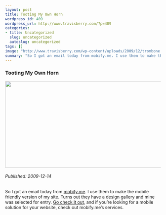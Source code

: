 ```yaml
--- 
layout: post
title: Tooting My Own Horn
wordpress_id: 409
wordpress_url: http://www.travisberry.com/?p=409
categories: 
- title: Uncategorized
  slug: uncategorized
  autoslug: uncategorized
tags: []
image: "http://www.travisberry.com/wp-content/uploads/2009/12/trombone.jpg"
summary: "So I got an email today from mobify.me. I use them to make the mobile friendly version of my site. Turns out they have a design gallery and mine was selected for entry."
---
```

<article class="post clearfix">
  <h3>Tooting My Own Horn</h3>
  <a href="http://www.travisberry.com/wp-content/uploads/2009/12/trombone.jpg" class="postImageLink"><img src="http://www.travisberry.com/wp-content/uploads/2009/12/trombone.jpg" alt="" class="thumbnail alignleft" width=640 height=280 /></a>
  <h6>Published: 2009-12-14</h6>

<p>
So I got an email today from <a href="http://mobify.me/" target="blank">mobify.me</a>. I use them to make the mobile friendly version of my site. Turns out they have a design gallery and mine was selected for entry. <span id="more-409"></span><a href="http://mobify.me/gallery/travisberry/" target="blank">Go check it out</a>, and if you&#8217;re looking for a mobile solution for your website, check out mobify.me&#8217;s services.</p>
</article>